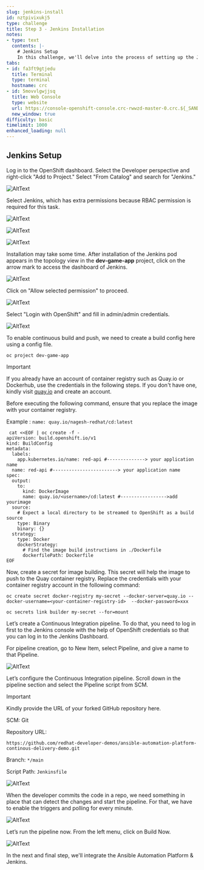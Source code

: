 ```yaml
---
slug: jenkins-install
id: nztpivixukj5
type: challenge
title: Step 3 - Jenkins Installation
notes:
- type: text
  contents: |-
    # Jenkins Setup
    In this challenge, we'll delve into the process of setting up the Jenkins pod from the developers catalog.
tabs:
- id: fa3ft9gtjedu
  title: Terminal
  type: terminal
  hostname: crc
- id: 5movvlgwjjsq
  title: Web Console
  type: website
  url: https://console-openshift-console.crc-rwwzd-master-0.crc.${_SANDBOX_ID}.instruqt.io
  new_window: true
difficulty: basic
timelimit: 1000
enhanced_loading: null
---
```

## Jenkins Setup

Log in to the OpenShift dashboard. Select the Developer perspective and right-click "Add to Project." Select "From Catalog" and search for "Jenkins."

![AltText](https://github.com/redhat-developer-demos/ansible-automation-platform-continous-delivery-demo/blob/main/assets/jenkins_catalog_add.png?raw=true)

Select Jenkins, which has extra permissions because RBAC permission is required for this task.

![AltText](https://github.com/redhat-developer-demos/ansible-automation-platform-continous-delivery-demo/blob/main/assets/jenkins_catalog_search1.png?raw=true)

![AltText](https://github.com/redhat-developer-demos/ansible-automation-platform-continous-delivery-demo/blob/main/assets/jenkins_install2nd.png?raw=true)

![AltText](https://github.com/redhat-developer-demos/ansible-automation-platform-continous-delivery-demo/blob/main/assets/jenkins_install3nd.png?raw=true)

Installation may take some time. After installation of the Jenkins pod appears in the topology view in the **dev-game-app** project, click on the arrow mark to access the dashboard of Jenkins.

![AltText](https://github.com/redhat-developer-demos/ansible-automation-platform-continous-delivery-demo/blob/main/assets/jenkins_extra_permission_allow.png?raw=true)

Click on "Allow selected permission" to proceed.

![AltText](https://github.com/redhat-developer-demos/ansible-automation-platform-continous-delivery-demo/blob/main/assets/jenkins_loginwith_admin.png?raw=true)

Select "Login with OpenShift" and fill in admin/admin credentials.

![AltText](https://github.com/redhat-developer-demos/ansible-automation-platform-continous-delivery-demo/blob/main/assets/jenkins_dashboard.png?raw=true)

To enable continuous build and push, we need to create a build config here using a config file.

```
oc project dev-game-app
```
> [!IMPORTANT]
> If you already have an account of container registry such as Quay.io or Dockerhub, use the credentials in the following steps.
> If you don't have one, kindly visit [quay.io](https://quay.io/) and create an account.

Before executing the following command, ensure that you replace the image with your container registry.

Example :  `name: quay.io/nagesh-redhat/cd:latest`
```
 cat <<EOF | oc create -f -
apiVersion: build.openshift.io/v1
kind: BuildConfig
metadata:
  labels:
    app.kubernetes.io/name: red-api #--------------> your application name
  name: red-api #------------------------> your application name
spec:
  output:
    to:
      kind: DockerImage
      name: quay.io/<username>/cd:latest #----------------->add yourimage
  source:
    # Expect a local directory to be streamed to OpenShift as a build source
    type: Binary
    binary: {}
  strategy:
    type: Docker
    dockerStrategy:
      # Find the image build instructions in ./Dockerfile
      dockerfilePath: Dockerfile
EOF
```
Now, create a secret for image building. This secret will help the image to push to the Quay container registry. Replace the credentials with your container registry account in the following command:

```
oc create secret docker-registry my-secret --docker-server=quay.io --docker-username=<your-container-registry-id>  --docker-password=xxx
```

```
oc secrets link builder my-secret --for=mount
```

Let’s create a Continuous Integration pipeline. To do that, you need to log in first to the Jenkins console with the help of OpenShift credentials so that you can log in to the Jenkins Dashboard.

For pipeline creation, go to New Item, select Pipeline, and give a name to that Pipeline.

![AltText](https://github.com/redhat-developer-demos/ansible-automation-platform-continous-delivery-demo/blob/main/assets/jenkins_pipeline.png?raw=true)

Let’s configure the Continuous Integration pipeline.
Scroll down in the pipeline section and select the Pipeline script from SCM.

> [!IMPORTANT]
> Kindly provide the URL of  your forked GitHub repository here.

SCM: Git

Repository URL:
```
https://github.com/redhat-developer-demos/ansible-automation-platform-continous-delivery-demo.git
```


Branch: `*/main`


Script Path: `Jenkinsfile`



![AltText](https://github.com/redhat-developer-demos/ansible-automation-platform-continous-delivery-demo/blob/main/assets/jenkins_filled_pipe.png?raw=true)

When the developer commits the code in a repo, we need something in place that can detect the changes and start the pipeline. For that, we have to enable the triggers and polling for every minute.

![AltText](https://github.com/redhat-developer-demos/ansible-automation-platform-continous-delivery-demo/blob/main/assets/jenkins_build_trigger.png?raw=true)

Let’s run the pipeline now. From the left menu, click on Build Now.


![AltText](https://github.com/redhat-developer-demos/ansible-automation-platform-continous-delivery-demo/blob/main/assets/jenkins_ci_op.png?raw=true)

In the next and final step, we'll integrate the Ansible Automation Platform & Jenkins.
